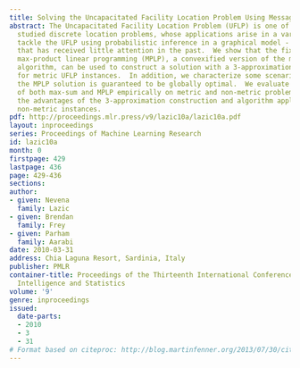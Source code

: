 ```yaml
---
title: Solving the Uncapacitated Facility Location Problem Using Message Passing Algorithms
abstract: The Uncapacitated Facility Location Problem (UFLP) is one of the most widely
  studied discrete location problems, whose applications arise in a variety of settings.  We
  tackle the UFLP using probabilistic inference in a graphical model - an approach
  that has received little attention in the past.  We show that the fixed points of
  max-product linear programming (MPLP), a convexified version of the max-product
  algorithm, can be used to construct a solution with a 3-approximation guarantee
  for metric UFLP instances.  In addition, we characterize some scenarios under which
  the MPLP solution is guaranteed to be globally optimal.  We evaluate the performance
  of both max-sum and MPLP empirically on metric and non-metric problems, demonstrating
  the advantages of the 3-approximation construction and algorithm applicability to
  non-metric instances.
pdf: http://proceedings.mlr.press/v9/lazic10a/lazic10a.pdf
layout: inproceedings
series: Proceedings of Machine Learning Research
id: lazic10a
month: 0
firstpage: 429
lastpage: 436
page: 429-436
sections: 
author:
- given: Nevena
  family: Lazic
- given: Brendan
  family: Frey
- given: Parham
  family: Aarabi
date: 2010-03-31
address: Chia Laguna Resort, Sardinia, Italy
publisher: PMLR
container-title: Proceedings of the Thirteenth International Conference on Artificial
  Intelligence and Statistics
volume: '9'
genre: inproceedings
issued:
  date-parts:
  - 2010
  - 3
  - 31
# Format based on citeproc: http://blog.martinfenner.org/2013/07/30/citeproc-yaml-for-bibliographies/
---
```

